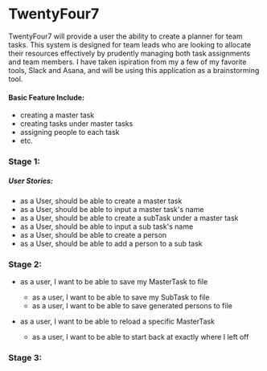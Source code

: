 # TwentyFour7 

TwentyFour7 will provide a user the ability to create a planner for team tasks. This system is designed for team leads who are looking to allocate their resources effectively by prudently managing both task assignments and team members. 
I have taken ispiration from my a few of my favorite tools, Slack and Asana, and will be using this application as a brainstorming tool.

#### Basic Feature Include:
- creating a master task
- creating tasks under master tasks
- assigning people to each task
- etc.

### Stage 1:
##### User Stories:
- as a User, should be able to create a master task
- as a User, should be able to input a master task's name
- as a User, should be able to create a subTask under a master task
- as a User, should be able to input a sub task's name
- as a User, should be able to create a person
- as a User, should be able to add a person to a sub task


### Stage 2:
- as a user, I want to be able to save my MasterTask to file
  - as a user, I want to be able to save my SubTask to file
  - as a user, I want to be able to save generated persons to file
  
- as a user, I want to be able to reload a specific MasterTask
  - as a user, I want to be able to start back at exactly where I left off

### Stage 3:
